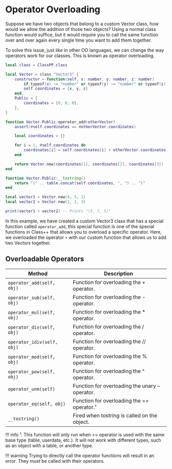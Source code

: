 # Operator Overloading

Suppose we have two objects that belong to a custom Vector class, how would we allow the addition of those two objects?
Using a normal class function would suffice, but it would require you to call the same function over and over again every single time you want to add them together.

To solve this issue, just like in other OO languages, we can change the way operators work for our classes. This is known as operator overloading.

```lua
local class = ClassPP.class

local Vector = class "Vector3" {
	constructor = function(self, x: number, y: number, z: number)
		if typeof(x) ~= "number" or typeof(y) ~= "number" or typeof(z) ~= "number" then self.coordinates = {0, 0, 0} return end
		self.coordinates = {x, y, z}
	end,
	Public = {
		coordinates = {0, 0, 0},
	},
}

function Vector.Public:operator_add(otherVector)
    assert(#self.coordinates == #otherVector.coordinates)

	local coordinates = {}

	for i = 1, #self.coordinates do
		coordinates[i] = self.coordinates[i] + otherVector.coordinates[i]
	end

	return Vector.new(coordinates[1], coordinates[2], coordinates[3])
end

function Vector.Public:__tostring()
	return "(" .. table.concat(self.coordinates, ", ") .. ")"
end

local vector1 = Vector.new(4, 5, 2)
local vector2 = Vector.new(1, 2, 3)

print(vector1 + vector2) -- Prints "(5, 7, 5)"
```

In this example, we have created a custom Vector3 class that has a special function called `operator_add`, this special function is one of the special functions in Class++ that allows you to overload a specific operator. Here, we overloaded the operator `+` with our custom function that allows us to add two Vectors together.

## Overloadable Operators

<div markdown="1" class="operator_overloading_table">
	<div class="operator_overloading_table">
		<div class="md-typeset__scrollwrap">
			<div class="md-typeset__table">
				<table>
					<thead>
						<tr>
						<th class="operator_overloading_method">Method</th>
						<th class="operator_overloading_description">Description</th>
						</tr>
					</thead>
					<tbody>
						<tr>
						<td><code>operator_add(self, obj)</code></td>
						<td>Function for overloading the + operator.</td>
						</tr>
						<tr>
						<td><code>operator_sub(self, obj)</code></td>
						<td>Function for overloading the - operator.</td>
						</tr>
						<tr>
						<td><code>operator_mul(self, obj)</code></td>
						<td>Function for overloading the * operator.</td>
						</tr>
						<tr>
						<td><code>operator_div(self, obj)</code></td>
						<td>Function for overloading the / operator.</td>
						</tr>
						<tr>
						<td><code>operator_idiv(self, obj)</code></td>
						<td>Function for overloading the // operator.</td>
						</tr>
						<tr>
						<td><code>operator_mod(self, obj)</code></td>
						<td>Function for overloading the % operator.</td>
						</tr>
						<tr>
						<td><code>operator_pow(self, obj)</code></td>
						<td>Function for overloading the ^ operator.</td>
						</tr>
						<tr>
						<td><code>operator_unm(self)</code></td>
						<td>Function for overloading the unary – operator.</td>
						</tr>
						<tr>
						<td><code>operator_eq(self, obj)</code></td>
						<td>Function for overloading the == operator.¹</td>
						</tr>
						<tr>
						<td><code>__tostring()</code></td>
						<td>Fired when tostring is called on the object.</td>
						</tr>
					</tbody>
				</table>
			</div>
		</div>
	</div>
</div>

!!! info 
    ¹: This function will only run when == operator is used with the same base type (table, userdata, etc.).
    It will not work with different types, such as an object with a table, or another type.

!!! warning
    Trying to directly call the operator functions will result in an error. They must be called with their operators.
